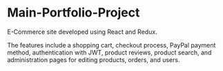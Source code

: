 # Main-Portfolio-Project
E-Commerce site developed using React and Redux.

The features include a shopping cart, checkout process, PayPal payment method, authentication with JWT, product reviews, product search, and administration pages for editing products, orders, and users.

